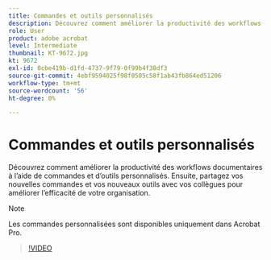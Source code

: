 ```yaml
---
title: Commandes et outils personnalisés
description: Découvrez comment améliorer la productivité des workflows documentaires à l’aide de commandes et d’outils personnalisés
role: User
product: adobe acrobat
level: Intermediate
thumbnail: KT-9672.jpg
kt: 9672
exl-id: 0cbe419b-d1fd-4737-9f79-0f99b4f38df3
source-git-commit: 4ebf9594025f98f0505c58f1ab43fb864ed51206
workflow-type: tm+mt
source-wordcount: '56'
ht-degree: 0%

---
```


# Commandes et outils personnalisés

Découvrez comment améliorer la productivité des workflows documentaires à l’aide de commandes et d’outils personnalisés. Ensuite, partagez vos nouvelles commandes et vos nouveaux outils avec vos collègues pour améliorer l’efficacité de votre organisation.

>[!NOTE]
>
>Les commandes personnalisées sont disponibles uniquement dans Acrobat Pro.

>[!VIDEO](https://video.tv.adobe.com/v/340545?quality=12&learn=on&hidetitle=true)
